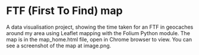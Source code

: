 # FTF (First To Find) map
A data visualisation project, showing the time taken for an FTF in geocaches around my area using Leaflet mapping with the Folium Python module.
The map is in the map_home.html file, open in Chrome browser to view.
You can see a screenshot of the map at image.png.
